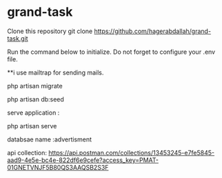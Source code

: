# grand-task

Clone this repository 
 git clone https://github.com/hagerabdallah/grand-task.git
 
 Run the command below to initialize. Do not forget to configure your .env file.
 
 **i use mailtrap for sending mails.
 
 php artisan migrate
 
 php artisan db:seed
 
 serve application :
 
 php artisan serve
 
 databsae name :advertisment
 
 api collection:
 https://api.postman.com/collections/13453245-e7fe5845-aad9-4e5e-bc4e-822df6e9cefe?access_key=PMAT-01GNETVNJF5B80QS3AAQSB2S3F
 


